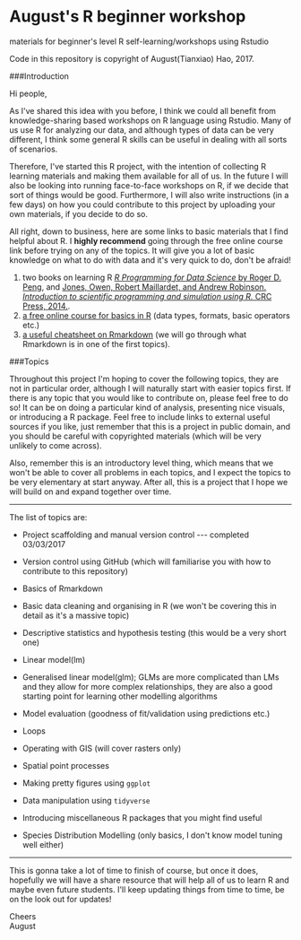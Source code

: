 # August's R beginner workshop
materials for beginner's level R self-learning/workshops using Rstudio

Code in this repository is copyright of August(Tianxiao) Hao, 2017.  

###Introduction

Hi people,

As I've shared this idea with you before, I think we could all benefit from knowledge-sharing based workshops on R language using Rstudio. Many of us use R for analyzing our data, and although types of data can be very different, I think some general R skills can be useful in dealing with all sorts of scenarios.  

Therefore, I've started this R project, with the intention of collecting R learning materials and making them available for all of us. In the future I will also be looking into running face-to-face workshops on R, if we decide that sort of things would be good. Furthermore, I will also write instructions (in a few days) on how you could contribute to this project by uploading your own materials, if you decide to do so.  

All right, down to business, here are some links to basic materials that I find helpful about R. I **highly recommend** going through the free online course link before trying on any of the topics. It will give you a lot of basic knowledge on what to do with data and it's very quick to do, don't be afraid!  

1. two books on learning R [*R Programming for Data Science* by Roger D. Peng](http://www.cs.upc.edu/~robert/teaching/estadistica/rprogramming.pdf), and [Jones, Owen, Robert Maillardet, and Andrew Robinson. *Introduction to scientific programming and simulation using R.* CRC Press, 2014.](http://www.ms.unimelb.edu.au/~odj/Teaching/MAST30025/spuRs_reformatted_part1.pdf). 
2. [a free online course for basics in R](https://www.datacamp.com/courses/free-introduction-to-r) (data types, formats, basic operators etc.)
3. [a useful cheatsheet on Rmarkdown](https://www.rstudio.com/wp-content/uploads/2015/02/rmarkdown-cheatsheet.pdf) (we will go through what Rmarkdown is in one of the first topics).

###Topics

Throughout this project I'm hoping to cover the following topics, they are not in particular order, although I will naturally start with easier topics first. If there is any topic that you would like to contribute on, please feel free to do so! It can be on doing a particular kind of analysis, presenting nice visuals, or introducing a R package. Feel free to include links to external useful sources if you like, just remember that this is a project in public domain, and you should be careful with copyrighted materials (which will be very unlikely to come across).  

Also, remember this is an introductory level thing, which means that we won't be able to cover all problems in each topics, and I expect the topics to be very elementary at start anyway. After all, this is a project that I hope we will build on and expand together over time.  

***

The list of topics are:  

* Project scaffolding and manual version control --- completed 03/03/2017

* Version control using GitHub (which will familiarise you with how to contribute to this repository)

* Basics of Rmarkdown

* Basic data cleaning and organising in R (we won't be covering this in detail as it's a massive topic)

* Descriptive statistics and hypothesis testing (this would be a very short one)

* Linear model(lm)

* Generalised linear model(glm); GLMs are more complicated than LMs and they allow for more complex relationships, they are also a good starting point for learning other modelling algorithms

* Model evaluation (goodness of fit/validation using predictions etc.)

* Loops

* Operating with GIS (will cover rasters only)

* Spatial point processes

* Making pretty figures using ```ggplot```

* Data manipulation using ```tidyverse```

* Introducing miscellaneous R packages that you might find useful 

* Species Distribution Modelling (only basics, I don't know model tuning well either)  

***

This is gonna take a lot of time to finish of course, but once it does, hopefully we will have a share resource that will help all of us to learn R and maybe even future students. I'll keep updating things from time to time, be on the look out for updates!  


Cheers  
August